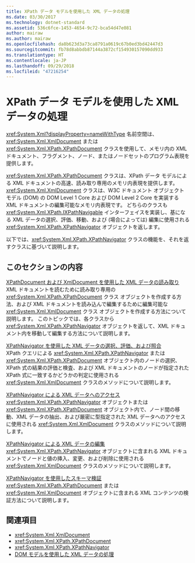```yaml
---
title: XPath データ モデルを使用した XML データの処理
ms.date: 03/30/2017
ms.technology: dotnet-standard
ms.assetid: 536c6fce-1453-4654-9c72-bca54d47e081
author: mairaw
ms.author: mairaw
ms.openlocfilehash: da8b623d3a73ca8791a0619c67b0ed3bd42447d3
ms.sourcegitcommit: fb78d8abbdb87144a3872cf154930157090dd933
ms.translationtype: HT
ms.contentlocale: ja-JP
ms.lasthandoff: 09/29/2018
ms.locfileid: "47216254"
---
```

# <a name="process-xml-data-using-the-xpath-data-model"></a>XPath データ モデルを使用した XML データの処理
<xref:System.Xml?displayProperty=nameWithType> 名前空間は、<xref:System.Xml.XmlDocument> または <xref:System.Xml.XPath.XPathDocument> クラスを使用して、メモリ内の XML ドキュメント、フラグメント、ノード、またはノードセットのプログラム表現を提供します。  
  
 <xref:System.Xml.XPath.XPathDocument> クラスは、XPath データ モデルによる XML ドキュメントの高速、読み取り専用のメモリ内表現を提供します。 <xref:System.Xml.XmlDocument> クラスは、W3C ドキュメント オブジェクト モデル (DOM) の DOM Level 1 Core および DOM Level 2 Core を実装する XML ドキュメントの編集可能なメモリ内表現です。 どちらのクラスも <xref:System.Xml.XPath.IXPathNavigable> インターフェイスを実装し、基になる XML データの選択、評価、移動、および (場合によっては) 編集に使用される <xref:System.Xml.XPath.XPathNavigator> オブジェクトを返します。  
  
 以下では、<xref:System.Xml.XPath.XPathNavigator> クラスの機能を、それを返すクラスに基づいて説明します。  
  
## <a name="in-this-section"></a>このセクションの内容  
 [XPathDocument および XmlDocument を使用した XML データの読み取り](../../../../docs/standard/data/xml/reading-xml-data-using-xpathdocument-and-xmldocument.md)  
 XML ドキュメントを読むために読み取り専用の <xref:System.Xml.XPath.XPathDocument> クラス オブジェクトを作成する方法、および XML ドキュメントを読み込んで編集するために編集可能な <xref:System.Xml.XmlDocument> クラス オブジェクトを作成する方法について説明します。 このトピックでは、各クラスから <xref:System.Xml.XPath.XPathNavigator> オブジェクトを返して、XML ドキュメント内を移動して編集する方法について説明します。  
  
 [XPathNavigator を使用した XML データの選択、評価、および照合](../../../../docs/standard/data/xml/selecting-evaluating-and-matching-xml-data-using-xpathnavigator.md)  
 XPath クエリによる <xref:System.Xml.XPath.XPathNavigator> または <xref:System.Xml.XPath.XPathDocument> オブジェクト内のノードの選択、XPath 式の結果の評価と検査、および XML ドキュメントのノードが指定された XPath 式に一致するかどうかの判定に使用される <xref:System.Xml.XmlDocument> クラスのメソッドについて説明します。  
  
 [XPathNavigator による XML データへのアクセス](../../../../docs/standard/data/xml/accessing-xml-data-using-xpathnavigator.md)  
 <xref:System.Xml.XPath.XPathNavigator> オブジェクトまたは <xref:System.Xml.XPath.XPathDocument> オブジェクト内で、ノード間の移動、XML データの抽出、および厳密に型指定された XML データへのアクセスに使用される <xref:System.Xml.XmlDocument> クラスのメソッドについて説明します。  
  
 [XPathNavigator による XML データの編集](../../../../docs/standard/data/xml/editing-xml-data-using-xpathnavigator.md)  
 <xref:System.Xml.XPath.XPathNavigator> オブジェクトに含まれる XML ドキュメントでノードと値の挿入、変更、および削除に使用される <xref:System.Xml.XmlDocument> クラスのメソッドについて説明します。  
  
 [XPathNavigator を使用したスキーマ検証](../../../../docs/standard/data/xml/schema-validation-using-xpathnavigator.md)  
 <xref:System.Xml.XPath.XPathDocument> または <xref:System.Xml.XmlDocument> オブジェクトに含まれる XML コンテンツの検証方法について説明します。  
  
## <a name="see-also"></a>関連項目

- <xref:System.Xml.XmlDocument>  
- <xref:System.Xml.XPath.XPathDocument>  
- <xref:System.Xml.XPath.XPathNavigator>  
- [DOM モデルを使用した XML データの処理](../../../../docs/standard/data/xml/process-xml-data-using-the-dom-model.md)
